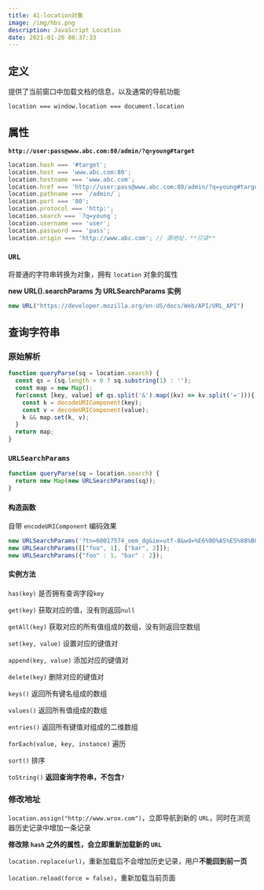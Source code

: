 ```yaml
---
title: 41-location对象
image: /img/hbs.png
description: JavaScript Location
date: 2021-01-20 08:37:33
---
```



## 定义

提供了当前窗口中加载文档的信息，以及通常的导航功能

`location === window.location === document.location`

## 属性

**`http://user:pass@www.abc.com:80/admin/?q=young#target`**

```js
location.hash === '#target';
location.host === 'www.abc.com:80';
location.hostname === 'www.abc.com';
location.href === 'http://user:pass@www.abc.com:80/admin/?q=young#target';
location.pathname === `/admin/`;
location.port === '80';
location.protocol === 'http:';
location.search === `?q=young`;
location.username === 'user';
location.password === 'pass';
location.origin === 'http://www.abc.com'; // 源地址，**只读**
```

### `URL`

将普通的字符串转换为对象，拥有 `location` 对象的属性

**new URL().searchParams 为 URLSearchParams 实例**

```js
new URL("https://developer.mozilla.org/en-US/docs/Web/API/URL_API")
```

## 查询字符串

### 原始解析

```js
function queryParse(sq = location.search) {
  const qs = (sq.length > 0 ? sq.substring(1) : '');
  const map = new Map();
  for(const [key, value] of qs.split('&').map((kv) => kv.split('='))){
    const k = decodeURIComponent(key);
    const v = decodeURIComponent(value);
    k && map.set(k, v);
  }
  return map;
}
```

### `URLSearchParams`

```js
function queryParse(sq = location.search) {
  return new Map(new URLSearchParams(sq));
}
```

#### 构造函数

自带 `encodeURIComponent` 编码效果

```js
new URLSearchParams('?tn=60017574_oem_dg&ie=utf-8&wd=%E6%9D%A5%E5%88%B8');
new URLSearchParams([["foo", 1], ["bar", 2]]);
new URLSearchParams({"foo" : 1, "bar" : 2});
```

#### 实例方法

`has(key)` 是否拥有查询字段`key`

`get(key)` 获取对应的值，没有则返回`null`

`getAll(key)` 获取对应的所有值组成的数组，没有则返回空数组

`set(key, value)` 设置对应的键值对

`append(key, value)` 添加对应的键值对

`delete(key)` 删除对应的键值对

`keys()` 返回所有键名组成的数组

`values()` 返回所有值组成的数组

`entries()` 返回所有键值对组成的二维数组

`forEach(value, key, instance)` 遍历

`sort()` 排序

`toString()` **返回查询字符串，不包含`?`**

### 修改地址

`location.assign("http://www.wrox.com")`，立即导航到新的 `URL`，同时在浏览器历史记录中增加一条记录

**修改除 `hash` 之外的属性，会立即重新加载新的 `URL`**

`location.replace(url)`，重新加载后不会增加历史记录，用户**不能回到前一页**

`location.reload(force = false)`，重新加载当前页面